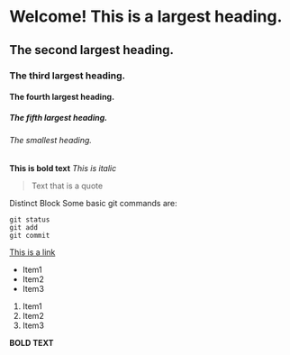 # Welcome! This is a largest heading.

## The second largest heading. 

### The third largest heading.

#### The fourth largest heading.

##### The fifth largest heading.

###### The smallest heading.

**This is bold text**
*This is italic*

> Text that is a quote

Distinct Block
Some basic git commands are:
```
git status
git add
git commit
```
[This is a link](https://github.com/Bhazan/Learning_github)

- Item1
- Item2
- Item3

1. Item1
2. Item2
3. Item3

**BOLD TEXT**
